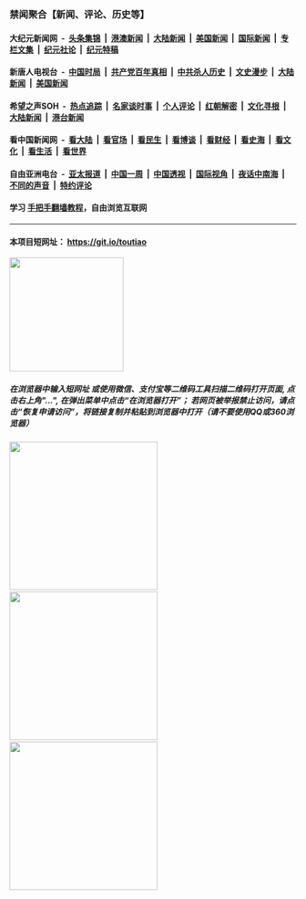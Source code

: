 ### 禁闻聚合【新闻、评论、历史等】

#### 大纪元新闻网 &nbsp;-&nbsp; [头条集锦](indexes/E头条集锦.md?t=03102303) &nbsp;|&nbsp; [港澳新闻](indexes/E港澳新闻.md?t=03102303)  &nbsp;|&nbsp; [大陆新闻](indexes/E大陆新闻.md?t=03102303) &nbsp;|&nbsp; [美国新闻](indexes/E美国新闻.md?t=03102303) &nbsp;|&nbsp; [国际新闻](indexes/E国际新闻.md?t=03102303) &nbsp;|&nbsp; [专栏文集](indexes/E专栏文集.md?t=03102303) &nbsp;|&nbsp; [纪元社论](indexes/E纪元社论.md?t=03102303) &nbsp;|&nbsp; [纪元特稿](indexes/E纪元特稿.md?t=03102303) 

#### 新唐人电视台 &nbsp;-&nbsp; [中国时局](indexes/N中国时局.md?t=03102303) &nbsp;|&nbsp; [共产党百年真相](indexes/N共产党百年真相.md?t=03102303) &nbsp;|&nbsp; [中共杀人历史](indexes/N中共杀人历史.md?t=03102303) &nbsp;|&nbsp; [文史漫步](indexes/N文史漫步.md?t=03102303) &nbsp;|&nbsp; [大陆新闻](indexes/N大陆新闻.md?t=03102303) &nbsp;|&nbsp; [美国新闻](indexes/N美国新闻.md?t=03102303)

#### 希望之声SOH &nbsp;-&nbsp; [热点追踪](indexes/H热点追踪.md?t=03102303) &nbsp;|&nbsp; [名家谈时事](indexes/H名家谈时事.md?t=03102303) &nbsp;|&nbsp; [个人评论](indexes/H个人评论.md?t=03102303)  &nbsp;|&nbsp; [红朝解密](indexes/H红朝解密.md?t=03102303) &nbsp;|&nbsp; [文化寻根](indexes/H文化寻根.md?t=03102303) &nbsp;|&nbsp; [大陆新闻](indexes/H大陆新闻.md?t=03102303) &nbsp;|&nbsp; [港台新闻](indexes/H港台新闻.md?t=03102303)

#### 看中国新闻网 &nbsp;-&nbsp; [看大陆](indexes/S看大陆.md?t=03102303) &nbsp;|&nbsp; [看官场](indexes/S看官场.md?t=03102303) &nbsp;|&nbsp; [看民生](indexes/S看民生.md?t=03102303)  &nbsp;|&nbsp; [看博谈](indexes/S看博谈.md?t=03102303) &nbsp;|&nbsp; [看财经](indexes/S看财经.md?t=03102303) &nbsp;|&nbsp; [看史海](indexes/S看史海.md?t=03102303) &nbsp;|&nbsp; [看文化](indexes/S看文化.md?t=03102303) &nbsp;|&nbsp; [看生活](indexes/S看生活.md?t=03102303) &nbsp;|&nbsp; [看世界](indexes/S看世界.md?t=03102303)

#### 自由亚洲电台 &nbsp;-&nbsp; [亚太报道](indexes/R亚太报道.md?t=03102303) &nbsp;|&nbsp; [中国一周](indexes/R中国一周.md?t=03102303) &nbsp;|&nbsp; [中国透视](indexes/R中国透视.md?t=03102303)  &nbsp;|&nbsp; [国际视角](indexes/R国际视角.md?t=03102303) &nbsp;|&nbsp; [夜话中南海](indexes/R夜话中南海.md?t=03102303) &nbsp;|&nbsp; [不同的声音](indexes/R不同的声音.md?t=03102303) &nbsp;|&nbsp; [特约评论](indexes/R特约评论.md?t=03102303)

#### 学习 [手把手翻墙教程](https://github.com/gfw-breaker/guides/wiki)，自由浏览互联网

----

#### 本项目短网址： https://git.io/toutiao
<img src="https://raw.githubusercontent.com/gfw-breaker/banned-news/master/scripts/img/qr.png" width="200px"/>  

##### 在浏览器中输入短网址 或使用微信、支付宝等二维码工具扫描二维码打开页面, 点击右上角"...", 在弹出菜单中点击“在浏览器打开”； 若网页被举报禁止访问，请点击“恢复申请访问”，将链接复制并粘贴到浏览器中打开（请不要使用QQ或360浏览器）

<img src="https://raw.githubusercontent.com/gfw-breaker/banned-news/master/scripts/img/1.png" width="260px"/> &nbsp; <img src="https://raw.githubusercontent.com/gfw-breaker/banned-news/master/scripts/img/2.png" width="260px"/> &nbsp; <img src="https://raw.githubusercontent.com/gfw-breaker/banned-news/master/scripts/img/3.png" width="260px"/>
